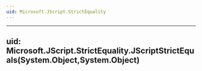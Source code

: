 ```yaml
---
uid: Microsoft.JScript.StrictEquality
---
```


---
uid: Microsoft.JScript.StrictEquality.JScriptStrictEquals(System.Object,System.Object)
---
